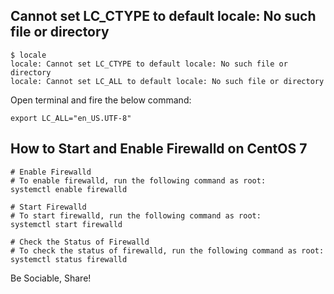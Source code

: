 ##  Cannot set LC_CTYPE to default locale: No such file or directory
````
$ locale
locale: Cannot set LC_CTYPE to default locale: No such file or directory
locale: Cannot set LC_ALL to default locale: No such file or directory
````

Open terminal and fire the below command:

```
export LC_ALL="en_US.UTF-8"
```

## How to Start and Enable Firewalld on CentOS 7
````
# Enable Firewalld
# To enable firewalld, run the following command as root:
systemctl enable firewalld

# Start Firewalld
# To start firewalld, run the following command as root:
systemctl start firewalld

# Check the Status of Firewalld
# To check the status of firewalld, run the following command as root:
systemctl status firewalld
````
Be Sociable, Share!


